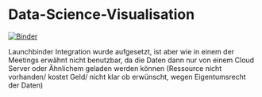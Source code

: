 # Data-Science-Visualisation

[![Binder](https://mybinder.org/badge_logo.svg)](https://mybinder.org/v2/gh/darbab2s/Data-Science-Visualisation.git/master)

Launchbinder Integration wurde aufgesetzt, ist aber wie in einem der Meetings erwähnt nicht benutzbar, da die Daten dann nur von einem Cloud Server oder Ähnlichem geladen werden können (Ressource nicht vorhanden/ kostet Geld/ nicht klar ob erwünscht, wegen Eigentumsrecht der Daten)
